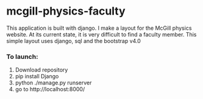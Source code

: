 # mcgill-physics-faculty
This application is built with django. I make a layout for the McGill physics website. 
At its current state, it is very difficult to find a faculty member. This simple layout uses django, sql and the bootstrap v4.0

### To launch:
1) Download repository
2) pip install Django
3) python ./manage.py runserver
4) go to http://localhost:8000/

